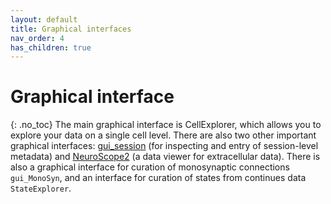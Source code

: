 ```yaml
---
layout: default
title: Graphical interfaces
nav_order: 4
has_children: true
---
```

# Graphical interface
{: .no_toc}
The main graphical interface is CellExplorer, which allows you to explore your data on a single cell level. There are also two other important graphical interfaces: [gui_session](https://cellexplorer.org/interface/gui_session/) (for inspecting and entry of session-level metadata) and [NeuroScope2](https://cellexplorer.org/interface/neuroscope2/) (a data viewer for extracellular data). There is also a graphical interface for curation of monosynaptic connections `gui_MonoSyn`, and an interface for curation of states from continues data `StateExplorer`.
